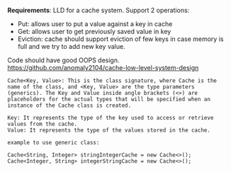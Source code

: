 **Requirements**:
LLD for a cache system. Support 2 operations:
* Put: allows user to put a value against a key in cache
* Get: allows user to get previously saved value in key
* Eviction: cache should support eviction of few keys in case memory is full and we try to add new key value.

Code should have good OOPS design.
https://github.com/anomaly2104/cache-low-level-system-design

```text
Cache<Key, Value>: This is the class signature, where Cache is the name of the class, and <Key, Value> are the type parameters (generics). The Key and Value inside angle brackets (<>) are placeholders for the actual types that will be specified when an instance of the Cache class is created.

Key: It represents the type of the key used to access or retrieve values from the cache.
Value: It represents the type of the values stored in the cache.

example to use generic class:
 
Cache<String, Integer> stringIntegerCache = new Cache<>();
Cache<Integer, String> integerStringCache = new Cache<>();

```